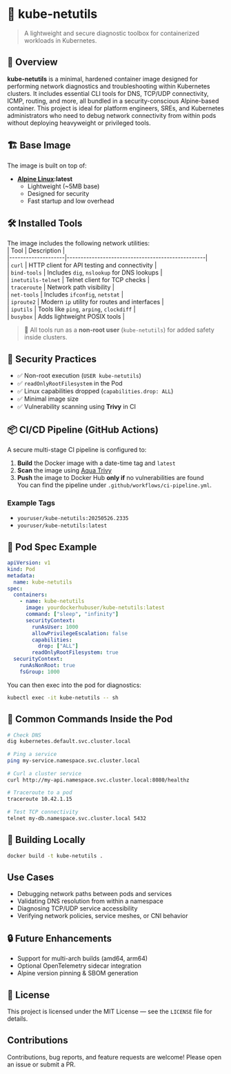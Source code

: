 # 🔧 kube-netutils  
> A lightweight and secure diagnostic toolbox for containerized workloads in Kubernetes.  
## 📘 Overview  
**kube-netutils** is a minimal, hardened container image designed for performing network diagnostics and troubleshooting within Kubernetes clusters. It includes essential CLI tools for DNS, TCP/UDP connectivity, ICMP, routing, and more, all bundled in a security-conscious Alpine-based container. This project is ideal for platform engineers, SREs, and Kubernetes administrators who need to debug network connectivity from within pods without deploying heavyweight or privileged tools.  
## 🏗️ Base Image  
The image is built on top of:  
- **[Alpine Linux](https://alpinelinux.org/):latest**  
  - Lightweight (~5MB base)  
  - Designed for security  
  - Fast startup and low overhead  
## 🛠️ Installed Tools  
The image includes the following network utilities:  
| Tool               | Description                                      |  
|--------------------|--------------------------------------------------|  
| `curl`             | HTTP client for API testing and connectivity     |  
| `bind-tools`       | Includes `dig`, `nslookup` for DNS lookups       |  
| `inetutils-telnet` | Telnet client for TCP checks                     |  
| `traceroute`       | Network path visibility                          |  
| `net-tools`        | Includes `ifconfig`, `netstat`                   |  
| `iproute2`         | Modern `ip` utility for routes and interfaces    |  
| `iputils`          | Tools like `ping`, `arping`, `clockdiff`         |  
| `busybox`          | Adds lightweight POSIX tools                     |  
> 🧪 All tools run as a **non-root user** (`kube-netutils`) for added safety inside clusters.  
## 🔐 Security Practices  
- ✅ Non-root execution (`USER kube-netutils`)  
- ✅ `readOnlyRootFilesystem` in the Pod  
- ✅ Linux capabilities dropped (`capabilities.drop: ALL`)  
- ✅ Minimal image size  
- ✅ Vulnerability scanning using **Trivy** in CI  
## 📦 CI/CD Pipeline (GitHub Actions)  
A secure multi-stage CI pipeline is configured to:  
1. **Build** the Docker image with a date-time tag and `latest`  
2. **Scan** the image using [Aqua Trivy](https://github.com/aquasecurity/trivy)  
3. **Push** the image to Docker Hub **only if** no vulnerabilities are found  
You can find the pipeline under `.github/workflows/ci-pipeline.yml`.  
### Example Tags  
- `youruser/kube-netutils:20250526.2335`  
- `youruser/kube-netutils:latest`  
## 🧾 Pod Spec Example  
```yaml  
apiVersion: v1  
kind: Pod  
metadata:  
  name: kube-netutils  
spec:  
  containers:  
    - name: kube-netutils  
      image: yourdockerhubuser/kube-netutils:latest  
      command: ["sleep", "infinity"]  
      securityContext:  
        runAsUser: 1000  
        allowPrivilegeEscalation: false  
        capabilities:  
          drop: ["ALL"]  
        readOnlyRootFilesystem: true  
  securityContext:  
    runAsNonRoot: true  
    fsGroup: 1000  
```  
You can then exec into the pod for diagnostics:  
```bash  
kubectl exec -it kube-netutils -- sh  
```  
## 🧪 Common Commands Inside the Pod  
```bash  
# Check DNS  
dig kubernetes.default.svc.cluster.local  
  
# Ping a service  
ping my-service.namespace.svc.cluster.local  
  
# Curl a cluster service  
curl http://my-api.namespace.svc.cluster.local:8080/healthz  
  
# Traceroute to a pod  
traceroute 10.42.1.15  
  
# Test TCP connectivity  
telnet my-db.namespace.svc.cluster.local 5432  
```  

## 🐳 Building Locally  
```bash  
docker build -t kube-netutils .  
```  

##  Use Cases  
- Debugging network paths between pods and services  
- Validating DNS resolution from within a namespace  
- Diagnosing TCP/UDP service accessibility  
- Verifying network policies, service meshes, or CNI behavior  
## 🔒 Future Enhancements  
- Support for multi-arch builds (amd64, arm64)  
- Optional OpenTelemetry sidecar integration  
- Alpine version pinning & SBOM generation  
## 📜 License  
This project is licensed under the MIT License — see the `LICENSE` file for details.

## Contributions  
Contributions, bug reports, and feature requests are welcome! Please open an issue or submit a PR.  
